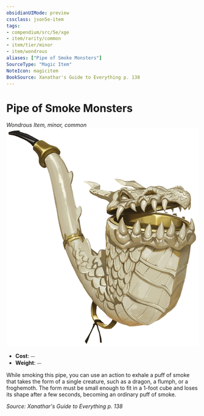 ```yaml
---
obsidianUIMode: preview
cssclass: json5e-item
tags:
- compendium/src/5e/xge
- item/rarity/common
- item/tier/minor
- item/wondrous
aliases: ["Pipe of Smoke Monsters"]
SourceType: "Magic Item"
NoteIcon: magicitem
BookSource: Xanathar's Guide to Everything p. 138
---
```

# Pipe of Smoke Monsters
*Wondrous Item, minor, common*  
![](https://raw.githubusercontent.com/5etools-mirror-2/5etools-img/main/items/XGE/Pipe%20of%20Smoke%20Monsters.webp#right)  

- **Cost**: ⏤
- **Weight**: ⏤

While smoking this pipe, you can use an action to exhale a puff of smoke that takes the form of a single creature, such as a dragon, a flumph, or a froghemoth. The form must be small enough to fit in a 1-foot cube and loses its shape after a few seconds, becoming an ordinary puff of smoke.

*Source: Xanathar's Guide to Everything p. 138*